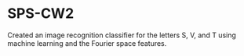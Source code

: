 # SPS-CW2
Created an image recognition classifier for the letters S, V, and T using machine learning and the Fourier space features.
